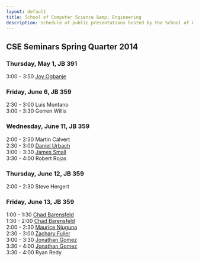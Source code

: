 ```yaml
---
layout: default
title: School of Computer Science &amp; Engineering
description: Schedule of public presentations hosted by the School of CSE.
---
```


## CSE Seminars __Spring Quarter 2014__

### Thursday, May 1, JB 391

  3:00 -  3:50  [Joy Ogbanje](2014-spring/Ogbanje.pdf) <br>

### Friday, June 6, JB 359

  2:30 -  3:00 Luis Montano <br>
  3:00 -  3:30 Gerren Willis <br>

### Wednesday, June 11, JB 359

  2:00 - 2:30 Martin Calvert <br>
  2:30 - 3:00 [Daniel Urbach](2014-spring/daniel_urbach.pdf) <br>
  3:00 - 3:30 [James Small](2014-spring/JamesSmall.pdf)      <br>
  3:30 - 4:00 Robert Rojas   <br>

### Thursday, June 12, JB 359

  2:00 - 2:30 Steve Hergert <br>

### Friday, June 13, JB 359

  1:00 -  1:30 [Chad Barensfeld](2014-spring/Barensfeld-1.pdf) <br>
  1:30 -  2:00 [Chad Barensfeld](2014-spring/Barensfeld-2.pdf) <br>
  2:00 -  2:30 [Maurice Njuguna](2014-spring/Njuguna.pdf)      <br>
  2:30 -  3:00 [Zachary Fuller](2014-spring/zachary-fuller-2014-06-13.pdf)    <br>
  3:00 -  3:30 [Jonathan Gomez](2014-spring/Jonathan_Gomez_CSE595_Flyer.pdf)  <br>
  3:30 -  4:00 [Jonathan Gomez](2014-spring/Jonathan_Gomez_CSE482_Flyer.pdf)  <br>
  3:30 -  4:00 Ryan Redy <br>



